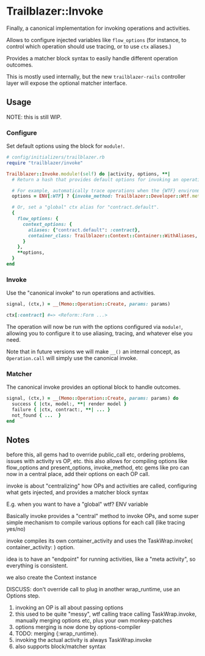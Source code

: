 # Trailblazer::Invoke

Finally, a canonical implementation for invoking operations and activities.

Allows to configure injected variables like `flow_options` (for instance, to control which operation should use tracing, or to use `ctx` aliases.)

Provides a matcher block syntax to easily handle different operation outcomes.

This is mostly used internally, but the new `trailblazer-rails` controller layer will expose the optional matcher interface.

## Usage

NOTE: this is still WIP.

### Configure

Set default options using the block for `module!`.

```ruby
# config/initializers/trailblazer.rb
require "trailblazer/invoke"

Trailblazer::Invoke.module!(self) do |activity, options, **|
  # Return a hash that provides default options for invoking an operation.

  # For example, automatically trace operations when the {WTF} environment variable is set.
  options = ENV[:WTF] ? {invoke_method: Trailblazer::Developer::Wtf.method(:invoke)} : {}

  # Or, set a "global" ctx alias for "contract.default".
  {
    flow_options: {
      context_options: {
        aliases: {"contract.default": :contract},
        container_class: Trailblazer::Context::Container::WithAliases,
      }
    },
    **options,
  }
end
```

### Invoke

Use the "canonical invoke" to run operations and activities.

```ruby
signal, (ctx,) = __(Memo::Operation::Create, params: params)

ctx[:contract] #=> <Reform::Form ...>
```

The operation will now be run with the options configured via `module!`, allowing you to configure it to use aliasing, tracing, and whatever else you need.

Note that in future versions we will make `__()` an internal concept, as `Operation.call` will simply use the canonical invoke.

### Matcher

The canonical invoke provides an optional block to handle outcomes.

```ruby
signal, (ctx,) = __(Memo::Operation::Create, params: params) do
  success { |ctx, model:, **| render model }
  failure { |ctx, contract:, **| ... }
  not_found { ...  }
end
```


## Notes

before this, all gems had to override public_call etc, ordering problems, issues with activity vs OP, etc.
this also allows for compiling options like flow_options and present_options, invoke_method, etc
gems like pro can now in a central place, add their options on each OP call.



invoke is about "centralizing" how OPs and activities are called, configuring what gets injected, and provides a matcher block syntax

E.g. when you want to have a "global" wtf? ENV variable

Basically invoke provides a "central" method to invoke OPs, and some super simple mechanism to compile various options for each call (like tracing yes/no)


invoke compiles its own container_activity and uses the TaskWrap.invoke( container_activity: ) option.



idea is to have an "endpoint" for running activities, like a "meta activity", so everything is consistent.

we also create the Context instance

DISCUSS: don't override call to plug in another wrap_runtime, use an Options step.




1. invoking an OP is all about passing options
2. this used to be quite "messy", wtf calling trace calling TaskWrap.invoke, manually merging options etc, plus your own monkey-patches
3. options merging is now done by options-compiler
  6. TODO: merging {:wrap_runtime}.
4. invoking the actual activity is always TaskWrap.invoke
5. also supports block/matcher syntax
